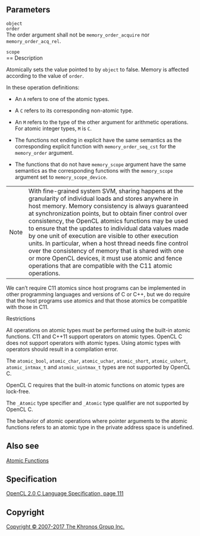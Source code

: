 
## Parameters

`object`  
`order`  
The order argument shall not be `memory_order_acquire` nor
`memory_order_acq_rel`.

`scope`  
== Description

Atomically sets the value pointed to by `object` to false. Memory is
affected according to the value of `order`.

In these operation definitions:

-   An `A` refers to one of the atomic types.

-   A `C` refers to its corresponding non-atomic type.

-   An `M` refers to the type of the other argument for arithmetic
    operations. For atomic integer types, `M` is `C`.

-   The functions not ending in explicit have the same semantics as the
    corresponding explicit function with `memory_order_seq_cst` for the
    `memory_order` argument.

-   The functions that do not have `memory_scope` argument have the same
    semantics as the corresponding functions with the `memory_scope`
    argument set to `memory_scope_device`.

|   |   |
---|---|
|  Note                              |  With fine-grained system SVM,       sharing happens at the              granularity of individual loads     and stores anywhere in host         memory. Memory consistency is       always guaranteed at                synchronization points, but to      obtain finer control over           consistency, the OpenCL atomics     functions may be used to ensure     that the updates to individual      data values made by one unit of     execution are visible to other      execution units. In particular,     when a host thread needs fine       control over the consistency of     memory that is shared with one or   more OpenCL devices, it must use    atomic and fence operations that    are compatible with the C11         atomic operations.                |

We can’t require C11 atomics since host programs can be implemented in
other programming languages and versions of C or C++, but we do require
that the host programs use atomics and that those atomics be compatible
with those in C11.

Restrictions

All operations on atomic types must be performed using the built-in
atomic functions. C11 and C++11 support operators on atomic types.
OpenCL C does not support operators with atomic types. Using atomic
types with operators should result in a compilation error.

The `atomic_bool`, `atomic_char`, `atomic_uchar`, `atomic_short`,
`atomic_ushort`, `atomic_intmax_t` and `atomic_uintmax_t` types are not
supported by OpenCL C.

OpenCL C requires that the built-in atomic functions on atomic types are
lock-free.

The `_Atomic` type specifier and `_Atomic` type qualifier are not
supported by OpenCL C.

The behavior of atomic operations where pointer arguments to the atomic
functions refers to an atomic type in the private address space is
undefined.

## Also see

[Atomic Functions](atomicFunctions.html)

## Specification

[OpenCL 2.0 C Language Specification, page
111](https://www.khronos.org/registry/cl/specs/opencl-2.0-openclc.pdf#page=111)

## Copyright

[Copyright © 2007-2017 The Khronos Group Inc.](copyright.html)
